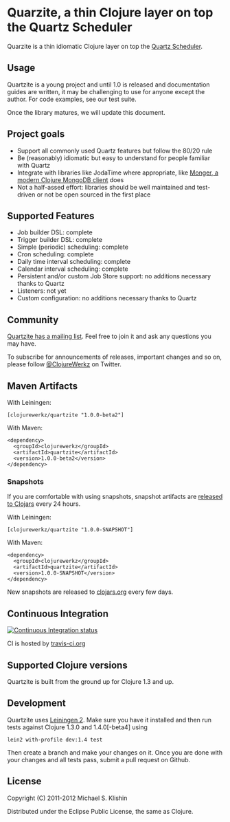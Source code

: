 # Quarzite, a thin Clojure layer on top the Quartz Scheduler

Quarzite is a thin idiomatic Clojure layer on top the [Quartz Scheduler](http://quartz-scheduler.org/).


## Usage

Quartzite is a young project and until 1.0 is released and documentation guides are written,
it may be challenging to use for anyone except the author. For code examples, see our test
suite.

Once the library matures, we will update this document.


## Project goals

 * Support all commonly used Quartz features but follow the 80/20 rule
 * Be (reasonably) idiomatic but easy to understand for people familiar with Quartz
 * Integrate with libraries like JodaTime where appropriate, like [Monger, a modern Clojure MongoDB client](https://github.com/michaelklishin/monger) does
 * Not a half-assed effort: libraries should be well maintained and test-driven or not be open sourced in the first place


## Supported Features

 * Job builder DSL: complete
 * Trigger builder DSL: complete
 * Simple (periodic) scheduling: complete
 * Cron scheduling: complete
 * Daily time interval scheduling: complete
 * Calendar interval scheduling: complete
 * Persistent and/or custom Job Store support: no additions necessary thanks to Quartz
 * Listeners: not yet
 * Custom configuration: no additions necessary thanks to Quartz


## Community

[Quartzite has a mailing list](https://groups.google.com/group/clojure-quartz). Feel free to join it and ask any questions you may have.

To subscribe for announcements of releases, important changes and so on, please follow [@ClojureWerkz](https://twitter.com/#!/clojurewerkz) on Twitter.


## Maven Artifacts

With Leiningen:

    [clojurewerkz/quartzite "1.0.0-beta2"]

With Maven:

    <dependency>
      <groupId>clojurewerkz</groupId>
      <artifactId>quartzite</artifactId>
      <version>1.0.0-beta2</version>
    </dependency>


### Snapshots

If you are comfortable with using snapshots, snapshot artifacts are [released to Clojars](https://clojars.org/clojurewerkz/quartzite) every 24 hours.

With Leiningen:

    [clojurewerkz/quartzite "1.0.0-SNAPSHOT"]


With Maven:

    <dependency>
      <groupId>clojurewerkz</groupId>
      <artifactId>quartzite</artifactId>
      <version>1.0.0-SNAPSHOT</version>
    </dependency>

New snapshots are released to [clojars.org](https://clojars.org/clojurewerkz/quartzite) every few days.



## Continuous Integration

[![Continuous Integration status](https://secure.travis-ci.org/michaelklishin/quartzite.png)](http://travis-ci.org/michaelklishin/quartzite)


CI is hosted by [travis-ci.org](http://travis-ci.org)


## Supported Clojure versions

Quartzite is built from the ground up for Clojure 1.3 and up.


## Development

Quartzite uses [Leiningen 2](https://github.com/technomancy/leiningen/blob/master/doc/TUTORIAL.md). Make
sure you have it installed and then run tests against Clojure 1.3.0 and 1.4.0[-beta4] using

    lein2 with-profile dev:1.4 test

Then create a branch and make your changes on it. Once you are done with your changes and all
tests pass, submit a pull request on Github.


## License

Copyright (C) 2011-2012 Michael S. Klishin

Distributed under the Eclipse Public License, the same as Clojure.
